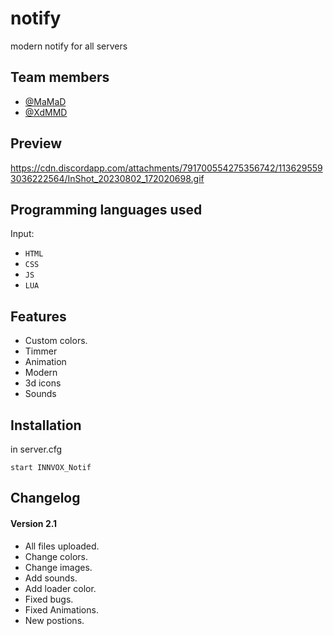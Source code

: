 # notify #
modern notify for all servers


## Team members ##
- <a href="https://github.com/Mohammadsdq" target="_blank">@MaMaD</a>
- <a href="https://github.com/MMDXd" target="_blank">@XdMMD</a>


## Preview ##
https://cdn.discordapp.com/attachments/791700554275356742/1136295593036222564/InShot_20230802_172020698.gif


## Programming languages used ##
Input:
- `HTML`
- `CSS`
- `JS`
- `LUA`


## Features ##
- Custom colors.
- Timmer
- Animation
- Modern
- 3d icons
- Sounds


## Installation ##
in server.cfg
```
start INNVOX_Notif
```


## Changelog ##
#### Version 2.1 ####
+ All files uploaded.
+ Change colors.
+ Change images.
+ Add sounds.
+ Add loader color.
+ Fixed bugs.
+ Fixed Animations.
+ New postions.